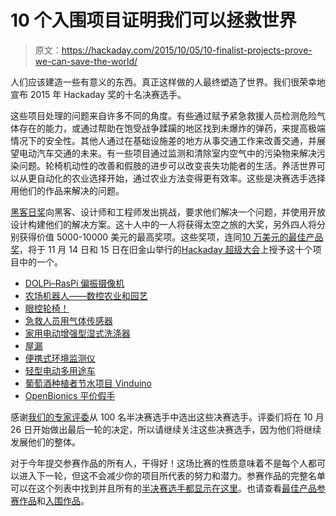 # 10 个入围项目证明我们可以拯救世界

> 原文：<https://hackaday.com/2015/10/05/10-finalist-projects-prove-we-can-save-the-world/>

人们应该建造一些有意义的东西。真正这样做的人最终塑造了世界。我们很荣幸地宣布 2015 年 Hackaday 奖的十名决赛选手。

这些项目处理的问题来自许多不同的角度。有些通过赋予紧急救援人员检测危险气体存在的能力，或通过帮助在饱受战争蹂躏的地区找到未爆炸的弹药，来提高极端情况下的安全性。其他人通过在基础设施差的地方从事交通工作来改善交通，并展望电动汽车交通的未来。有一些项目通过监测和清除室内空气中的污染物来解决污染问题。轮椅机动性的改善和假肢的进步可以改变丧失功能者的生活。养活世界可以从更自动化的农业选择开始，通过农业方法变得更有效率。这些是决赛选手选择用他们的作品来解决的问题。

[黑客日奖](https://hackaday.io/prize)向黑客、设计师和工程师发出挑战，要求他们解决一个问题，并使用开放设计构建他们的解决方案。这十人中的一人将获得太空之旅的大奖，另外四人将分别获得价值 5000-10000 美元的最高奖项。这些奖项，连同[10 万美元的最佳产品奖](https://hackaday.io/prize#BestProduct)，将于 11 月 14 日和 15 日在旧金山举行的[Hackaday 超级大会](https://hackaday.io/event/7777-hackaday-superconference)上授予这十个项目中的一个。

*   [DOLPi–RasPi 偏振摄像机](http://hackaday.io/project/6958)
*   [农场机器人——数控农业和园艺](http://hackaday.io/project/2552)
*   [眼控轮椅！](http://hackaday.io/project/5426)
*   [急救人员用气体传感器](http://hackaday.io/project/4742)
*   [家用电动增强型湿式洗涤器](http://hackaday.io/project/7237)
*   [屋漏](http://hackaday.io/project/5066)
*   [便携式环境监测仪](http://hackaday.io/project/4977)
*   [轻型电动多用途车](http://hackaday.io/project/4997)
*   [葡萄酒种植者节水项目 Vinduino](http://hackaday.io/project/6444)
*   [OpenBionics 平价假手](http://hackaday.io/project/4745)

感谢[我们的专家评委](https://hackaday.io/prize/judges)从 100 名半决赛选手中选出这些决赛选手。评委们将在 10 月 26 日开始做出最后一轮的决定，所以请继续关注这些决赛选手，因为他们将继续发展他们的整体。

对于今年提交参赛作品的所有人，干得好！这场比赛的性质意味着不是每个人都可以进入下一轮，但这不会减少你的项目所代表的努力和潜力。参赛作品的完整名单可以在这个列表中找到并且所有的[半决赛选手都显示在这里](https://hackaday.io/list/7402-2015-hackaday-prize-semifinalists)。也请查看[最佳产品参赛作品](https://hackaday.io/list/7412-2015-best-product-semifinalists)和[入围作品](https://hackaday.io/list/7403-2015-best-product-finalists)。